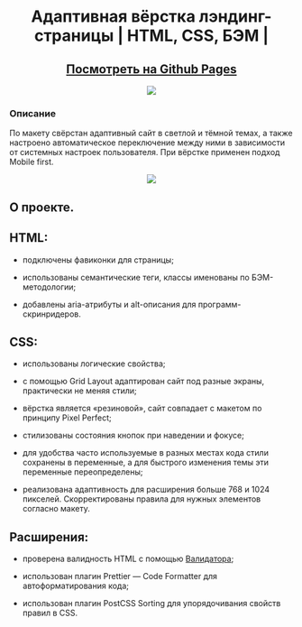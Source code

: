 <h1 align="center">Адаптивная вёрстка лэндинг-страницы | HTML, CSS, БЭМ |</h1>

<h2 align="center"><a  href="https://nadezhdamartin.github.io/slozhno-sosredotochitsya-fd/">Посмотреть на Github Pages</a></h2>

<p align="center">
<img src="https://files.catbox.moe/91gerc.gif">
</p>

### Описание

По макету свёрстан адаптивный сайт в светлой и тёмной темах, а также настроено автоматическое переключение между ними в зависимости от системных настроек пользователя. При вёрстке применен подход Mobile first.

<p align="center">
<img src="https://files.catbox.moe/2tac34.gif">
</p>

## О проекте.

## HTML:

- подключены фавиконки для страницы;

- использованы семантические теги, классы именованы по БЭМ-методологии;

- добавлены aria-атрибуты и alt-описания для программ-скринридеров.

## CSS:

- использованы логические свойства;

- c помощью Grid Layout адаптирован сайт под разные экраны, практически не меняя стили;

- вёрстка является «резиновой», сайт совпадает с макетом по принципу Pixel Perfect;

- стилизованы состояния кнопок при наведении и фокусе;

- для удобства часто используемые в разных местах кода стили сохранены в переменные, а для быстрого изменения темы эти переменные переопределены;

- реализована адаптивность для расширения больше 768 и 1024 пикселей. Скорректированы правила для нужных элементов согласно макету.

## Расширения:

- проверена валидность HTML с помощью [Валидатора](https://validator.w3.org/nu/);

- использован плагин Prettier — Code Formatter для автоформатирования кода;

- использован плагин PostCSS Sorting для упорядочивания свойств правил в CSS.
